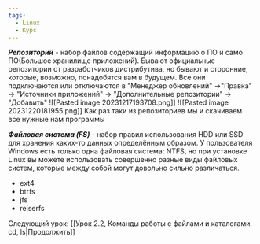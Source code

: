 ```yaml
---
tags:
  - Linux
  - Курс
---
```

**_Репозиторий_** - набор файлов содержащий информацию о ПО и само ПО(Большое хранилище приложений). Бывают официальные репозитории от разработчиков дистрибутива, но бывают и сторонние, которые, возможно, понадобятся вам в будущем. Все они подключаются или отключаются в "Менеджер обновлений" ->"Правка" -> "Источники приложений" -> "Дополнительные репозитории" -> "Добавить"
![[Pasted image 20231217193708.png]]
![[Pasted image 20231220181955.png]]
Как раз таки из репозиториев мы и скачиваем все нужные нам программы

**_Файловая система (FS)_** - набор правил использования HDD или SSD для хранения каких-то данных определённым образом. У пользователя Windows есть только одна файловая система: NTFS, но при установке Linux вы можете использовать совершенно разные виды файловых систем, которые между собой могут довольно сильно различаться.
- ext4
- btrfs
- jfs
- reiserfs

Следующий урок: [[Урок 2.2, Команды работы с файлами и каталогами, cd, ls|Продолжить]]
